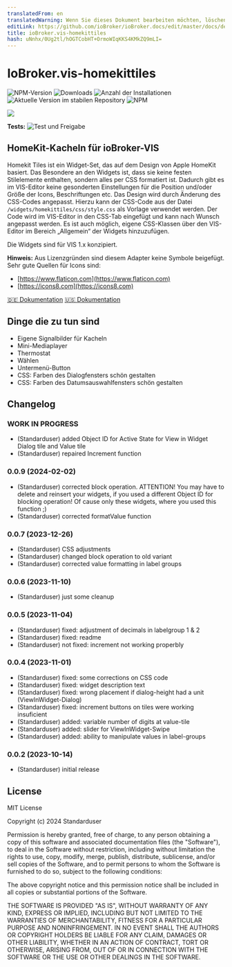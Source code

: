 ```yaml
---
translatedFrom: en
translatedWarning: Wenn Sie dieses Dokument bearbeiten möchten, löschen Sie bitte das Feld "translationsFrom". Andernfalls wird dieses Dokument automatisch erneut übersetzt
editLink: https://github.com/ioBroker/ioBroker.docs/edit/master/docs/de/adapterref/iobroker.vis-homekittiles/README.md
title: ioBroker.vis-homekittiles
hash: uNnhx/0Ug2tl/hOGTCobHT+OrmoWIqKKS4KMkZQ9mLI=
---
```

# IoBroker.vis-homekittiles

![NPM-Version](https://img.shields.io/npm/v/iobroker.vis-homekittiles.svg)
![Downloads](https://img.shields.io/npm/dm/iobroker.vis-homekittiles.svg)
![Anzahl der Installationen](https://iobroker.live/badges/vis-homekittiles-installed.svg)
![Aktuelle Version im stabilen Repository](https://iobroker.live/badges/vis-homekittiles-stable.svg)
![NPM](https://nodei.co/npm/iobroker.vis-homekittiles.png?downloads=true)

<img src="doc/img/title-pic_hkt-on-ipad.png" />

**Tests:** ![Test und Freigabe](https://github.com/Standarduser/ioBroker.vis-homekittiles/workflows/Test%20and%20Release/badge.svg)

## HomeKit-Kacheln für ioBroker-VIS
Homekit Tiles ist ein Widget-Set, das auf dem Design von Apple HomeKit basiert.
Das Besondere an den Widgets ist, dass sie keine festen Stilelemente enthalten, sondern alles per CSS formatiert ist. Dadurch gibt es im VIS-Editor keine gesonderten Einstellungen für die Position und/oder Größe der Icons, Beschriftungen etc. Das Design wird durch Änderung des CSS-Codes angepasst. Hierzu kann der CSS-Code aus der Datei `/widgets/homekittiles/css/style.css` als Vorlage verwendet werden. Der Code wird im VIS-Editor in den CSS-Tab eingefügt und kann nach Wunsch angepasst werden. Es ist auch möglich, eigene CSS-Klassen über den VIS-Editor im Bereich „Allgemein“ der Widgets hinzuzufügen.

Die Widgets sind für VIS 1.x konzipiert.

**Hinweis:** Aus Lizenzgründen sind diesem Adapter keine Symbole beigefügt. Sehr gute Quellen für Icons sind:

* [https://www.flaticon.com](https://www.flaticon.com)
* [https://icons8.com](https://icons8.com)

[🇩🇪 Dokumentation](doc/homekittiles-de.md) [🇺🇸 Dokumentation](doc/homekittiles-en.md)

## Dinge die zu tun sind
* Eigene Signalbilder für Kacheln
* Mini-Mediaplayer
* Thermostat
* Wählen
* Untermenü-Button
* CSS: Farben des Dialogfensters schön gestalten
* CSS: Farben des Datumsauswahlfensters schön gestalten

## Changelog
<!--
    Placeholder for the next version (at the beginning of the line):
    ### **WORK IN PROGRESS**
-->
### **WORK IN PROGRESS**

* (Standarduser) added Object ID for Active State for View in Widget Dialog tile and Value tile
* (Standarduser) repaired Increment function

### 0.0.9 (2024-02-02)

* (Standarduser) corrected block operation. ATTENTION! You may have to delete and reinsert your widgets, if you used a different Object ID for blocking operation! Of cause only these widgets, where you used this function ;)
* (Standarduser) corrected formatValue function

### 0.0.7 (2023-12-26)

* (Standarduser) CSS adjustments
* (Standarduser) changed block operation to old variant
* (Standarduser) corrected value formatting in label groups

### 0.0.6 (2023-11-10)

* (Standarduser) just some cleanup

### 0.0.5 (2023-11-04)

* (Standarduser) fixed: adjustment of decimals in labelgroup 1 & 2
* (Standarduser) fixed: readme
* (Standarduser) not fixed: increment not working properbly

### 0.0.4 (2023-11-01)

* (Standarduser) fixed: some corrections on CSS code
* (Standarduser) fixed: widget description text
* (Standarduser) fixed: wrong placement if dialog-height had a unit (ViewInWidget-Dialog)
* (Standarduser) fixed: increment buttons on tiles were working insuficient
* (Standarduser) added: variable number of digits at value-tile
* (Standarduser) added: slider for ViewInWidget-Swipe
* (Standarduser) added: ability to manipulate values in label-groups

### 0.0.2 (2023-10-14)

* (Standarduser) initial release

## License

MIT License

Copyright (c) 2024 Standarduser

Permission is hereby granted, free of charge, to any person obtaining a copy
of this software and associated documentation files (the "Software"), to deal
in the Software without restriction, including without limitation the rights
to use, copy, modify, merge, publish, distribute, sublicense, and/or sell
copies of the Software, and to permit persons to whom the Software is
furnished to do so, subject to the following conditions:

The above copyright notice and this permission notice shall be included in all
copies or substantial portions of the Software.

THE SOFTWARE IS PROVIDED "AS IS", WITHOUT WARRANTY OF ANY KIND, EXPRESS OR
IMPLIED, INCLUDING BUT NOT LIMITED TO THE WARRANTIES OF MERCHANTABILITY,
FITNESS FOR A PARTICULAR PURPOSE AND NONINFRINGEMENT. IN NO EVENT SHALL THE
AUTHORS OR COPYRIGHT HOLDERS BE LIABLE FOR ANY CLAIM, DAMAGES OR OTHER
LIABILITY, WHETHER IN AN ACTION OF CONTRACT, TORT OR OTHERWISE, ARISING FROM,
OUT OF OR IN CONNECTION WITH THE SOFTWARE OR THE USE OR OTHER DEALINGS IN THE
SOFTWARE.